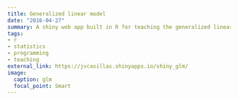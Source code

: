 ```yaml
---
title: Generalized linear model
date: "2016-04-27"
summary: A shiny web app built in R for teaching the generalized linear model.
tags:
- r
- statistics
- programming
- teaching
external_link: https://jvcasillas.shinyapps.io/shiny_glm/
image:
  caption: glm
  focal_point: Smart
---
```

	

